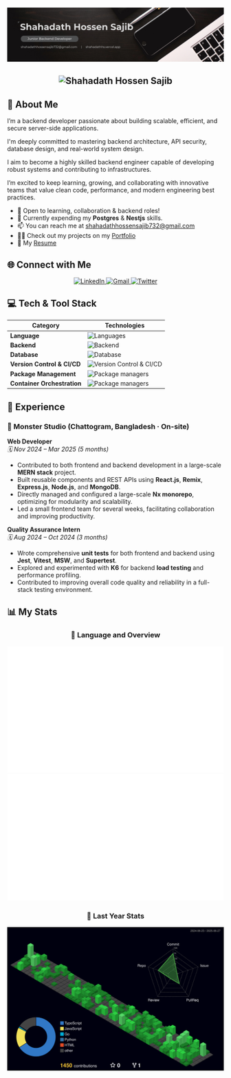 ![My Profile](./cover.png)

<h2 align="center">
<img src="https://readme-typing-svg.herokuapp.com?color=36BCF7FF&lines=Hi+👋,+I'm+Shahadath+Hossen+Sajib&center=true&width=500&height=45" alt="Shahadath Hossen Sajib">
</h2>

<h2>💫 About Me</h2>

<p>I’m a backend developer passionate about building scalable, efficient, and secure server-side applications.</p>

<p>I'm deeply committed to mastering backend architecture, API security, database design, and real-world system design.</p>

<p>I aim to become a highly skilled backend engineer capable of developing robust systems and contributing to infrastructures.</p>

<p>I’m excited to keep learning, growing, and collaborating with innovative teams that value clean code, performance, and modern engineering best practices.</p>

<ul>  
  <li>👯 Open to learning, collaboration & backend roles!</li>
  <li>🌱 Currently expending my <strong>Postgres</strong> & <strong>Nestjs</strong> skills.</li>  
  <li>📫 You can reach me at <a href="mailto:shahadathhossensajib732@gmail.com">shahadathhossensajib732@gmail.com</a></li>  
  <li>👨‍💻 Check out my projects on my <a target="_blank" href="https://shahadathhs.vercel.app">Portfolio</a></li>  
  <li>📄 My <a target="_blank" href="https://drive.google.com/file/d/1dtZCEgZyof-qrUreeVpXDlOovosegpuf/view?usp=drive_link">Resume</a></li>  
</ul>

<h2>🌐 Connect with Me</h2>

<p align="center">
  <a href="https://linkedin.com/in/shahadathhs" target="_blank">
    <img src="https://skillicons.dev/icons?i=linkedin&theme=dark" alt="LinkedIn" />
  </a>
  <a href="mailto:shahadathhossensajib732@gmail.com" target="_blank">
    <img src="https://skillicons.dev/icons?i=gmail&theme=dark" alt="Gmail" />
  </a>
  <a href="https://twitter.com/shahadathhs" target="_blank">
    <img src="https://skillicons.dev/icons?i=twitter&theme=dark" alt="Twitter" />
  </a>
</p>

<h2>💻 Tech & Tool Stack</h2>

<div align="center">

| Category           | Technologies |
|--------------------|--------------|
| **Language**        | <img src="https://skillicons.dev/icons?i=js,ts&theme=dark" alt="Languages" /> |
| **Backend** | <img src="https://skillicons.dev/icons?i=nodejs,express,nestjs&theme=dark" alt="Backend" /> |
| **Database**        | <img src="https://skillicons.dev/icons?i=postgres,prisma,mongodb&theme=dark" alt="Database" /> |
| **Version Control & CI/CD** | <img src="https://skillicons.dev/icons?i=git,github,githubactions&theme=dark" alt="Version Control & CI/CD" /> |
| **Package Management** | <img src="https://skillicons.dev/icons?i=npm,pnpm&theme=dark" alt="Package managers" /> |
| **Container Orchestration** | <img src="https://skillicons.dev/icons?i=docker&theme=dark" alt="Package managers" /> |

</div>


<h2>💼 Experience</h2>

<h3>🚀 Monster Studio (Chattogram, Bangladesh · On-site)</h3>

<p><strong>Web Developer</strong><br />
<em>🗓️ Nov 2024 – Mar 2025 (5 months)</em></p>
<ul>
  <li>Contributed to both frontend and backend development in a large-scale <strong>MERN stack</strong> project.</li>
  <li>Built reusable components and REST APIs using <strong>React.js</strong>, <strong>Remix</strong>, <strong>Express.js</strong>, <strong>Node.js</strong>, and <strong>MongoDB</strong>.</li>
  <li>Directly managed and configured a large-scale <strong>Nx monorepo</strong>, optimizing for modularity and scalability.</li>
  <li>Led a small frontend team for several weeks, facilitating collaboration and improving productivity.</li>
</ul>

<p><strong>Quality Assurance Intern</strong><br />
<em>🗓️ Aug 2024 – Oct 2024 (3 months)</em></p>
<ul>
  <li>Wrote comprehensive <strong>unit tests</strong> for both frontend and backend using <strong>Jest</strong>, <strong>Vitest</strong>, <strong>MSW</strong>, and <strong>Supertest</strong>.</li>
  <li>Explored and experimented with <strong>K6</strong> for backend <strong>load testing</strong> and performance profiling.</li>
  <li>Contributed to improving overall code quality and reliability in a full-stack testing environment.</li>
</ul>

<h2>📊 My Stats</h2> 
<!-- Section 1: Language and Overview Stats -->
<div align="center">
  <h3>📜 Language and Overview</h3>
  <a align="center" href="https://github.com/shahadathhs/github-stats">
    <img src="https://github.com/shahadathhs/github-stats/blob/master/generated/overview.svg#gh-dark-mode-only" alt="GitHub Overview Stats" />
    <img src="https://github.com/shahadathhs/github-stats/blob/master/generated/languages.svg#gh-dark-mode-only" alt="GitHub Languages Stats" />
  </a>
</div>

<!-- Section 2: GitHub Activity Graph -->
<!--
<div align="center">
  <h3>📈 GitHub Activity Graph</h3>
  <a href="https://github.com/shahadathhs">
    <img src="https://github-readme-activity-graph.vercel.app/graph?username=shahadathhs" alt="GitHub Activity Graph" />
  </a>
</div>
-->

<!-- Section 3: Last Year Stats -->
<div align="center">
  <h3>🌟 Last Year Stats</h3>
  <img src="./profile-3d-contrib/profile-night-green.svg" alt="Last Year Stat" />
</div>
